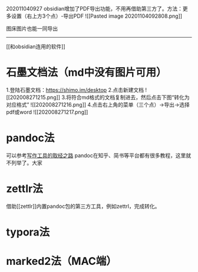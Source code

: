 202011040927
obsidian增加了PDF导出功能，不用再借助第三方了。方法：更多设置（右上方3个点）-导出PDF
![[Pasted image 20201104092808.png]]

图床图片也能一同导出


---


[[和obsidian连用的软件]]

# 石墨文档法（md中没有图片可用）
1.登陆石墨文档：https://shimo.im/desktop
2.点击新建文档
 ![[202008271215.png]]
3.将符合md格式的文档复制进去，然后点击下图“转化为对应格式”
 ![[202008271216.png]]
 4.点击右上角的菜单（三个点）→导出→选择pdf或word
 ![[202008271217.png]]
 
 # pandoc法
 可以参考[写作工具的取经之路](ttps://www.bookstack.cn/read/mba811-Writing/Pandoc-README.md)
pandoc在知乎、简书等平台都有很多教程，这里就不列举了。大家
 
# zettlr法
借助[[zettlr]]内置pandoc包的第三方工具，例如zettrl，完成转化。

# typora法

# marked2法（MAC端）